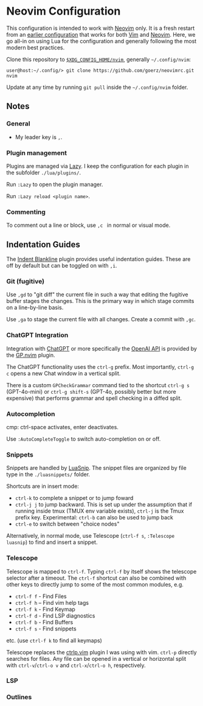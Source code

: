 # Neovim Configuration

This configuration is intended to work with [Neovim][] only. It is a fresh restart from an [earlier configuration](https://github.com/goerz/vimrc) that works for both [Vim][] and [Neovim][]. Here, we go all-in on using Lua for the configuration and generally following the most modern best practices.

Clone this repository to [`$XDG_CONFIG_HOME/nvim`](https://neovim.io/doc/user/nvim.html#nvim-from-vim), generally `~/.config/nvim`:

    user@host:~/.config/> git clone https://github.com/goerz/neovimrc.git nvim

Update at any time by running `git pull` inside the `~/.config/nvim` folder.

[Vim]: http://www.vim.org
[Neovim]: https://neovim.io


## Notes


### General

* My leader key is `,`.


### Plugin management

Plugins are managed via [Lazy](https://github.com/folke/lazy.nvim). I keep the
configuration for each plugin in the subfolder `./lua/plugins/`.

Run `:Lazy` to open the plugin manager.

Run `:Lazy reload <plugin name>`.


### Commenting

To comment out a line or block, use `,c ` in normal or visual mode.

## Indentation Guides

The [Indent Blankline](https://github.com/lukas-reineke/indent-blankline.nvim) plugin provides useful indentation guides. These are off by default but can be toggled on with `,i`.

### Git (fugitive)

Use `,gd` to "git diff" the current file in such a way that editing the fugitive buffer stages the changes. This is the primary way in which stage commits on a line-by-line basis.

Use `,ga` to stage the current file with all changes. Create a commit with `,gc`.


### ChatGPT Integration

Integration with [ChatGPT](https://chatgpt.com) or more specifically the [OpenAI API](https://platform.openai.com) is provided by the [GP.nvim](https://github.com/Robitx/gp.nvim) plugin.

The ChatGPT functionality uses the `ctrl-g` prefix. Most importantly, `ctrl-g c` opens a new Chat window in a vertical split.

There is a custom `GPCheckGrammar` command tied to the shortcut `ctrl-g s` (GPT-4o-mini) or `ctrl-g shift-s` (GPT-4o, possibly better but more expensive) that performs grammar and spell checking in a diffed split.


### Autocompletion

cmp: ctrl-space activates, enter deactivates.

Use `:AutoCompleteToggle` to switch auto-completion on or off.


### Snippets

Snippets are handled by [LuaSnip](https://github.com/L3MON4D3/LuaSnip). The snippet files are organized by file type in the `./luasnippets/` folder.

Shortcuts are in insert mode:

* `ctrl-k` to complete a snippet or to jump foward
* `ctrl-j j` to jump backward. This is set up under the assumption that if running inside tmux (TMUX env variable exists), `ctrl-j` is the Tmux prefix key. Experimental: `ctrl-b` can also be used to jump back
* `ctrl-e` to switch between "choice nodes"

Alternatively, in normal mode, use Telescope (`ctrl-f s`, `:Telescope luasnip`) to find and insert a snippet.


### Telescope

Telescope is mapped to `ctrl-f`. Typing `ctrl-f` by itself shows the telescope selector after a timeout. The `ctrl-f` shortcut can also be combined with other keys to directly jump to some of the most common modules, e.g.

* `ctrl-f f` - Find Files
* `ctrl-f h` – Find vim help tags
* `ctrl-f k` - Find Keymap
* `ctrl-f d` - Find LSP diagnostics
* `ctrl-f b` - Find Buffers
* `ctrl-f s` - Find snippets

etc. (use `ctrl-f k` to find all keymaps)

Telescope replaces the [ctrlp.vim](https://github.com/kien/ctrlp.vim) plugin I was using with vim. `ctrl-p` directly searches for files. Any file can be opened in a vertical or horizontal split with `ctrl-v`/`ctrl-o v` and `ctrl-x`/`ctrl-o h`, respectively.


### LSP

<!-- TODO -->

### Outlines

<!-- TODO -->

